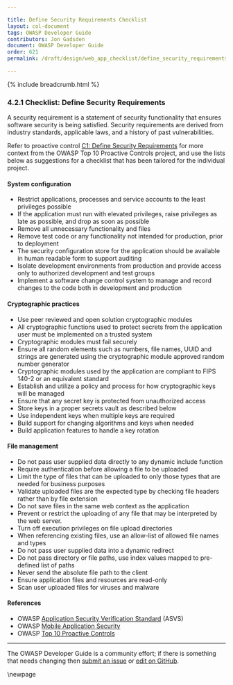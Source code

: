 ```yaml
---

title: Define Security Requirements Checklist
layout: col-document
tags: OWASP Developer Guide
contributors: Jon Gadsden
document: OWASP Developer Guide
order: 621
permalink: /draft/design/web_app_checklist/define_security_requirements/

---
```


{% include breadcrumb.html %}

### 4.2.1 Checklist: Define Security Requirements

A security requirement is a statement of security functionality that ensures software security is being satisfied.
Security requirements are derived from industry standards, applicable laws, and a history of past vulnerabilities.

Refer to proactive control [C1: Define Security Requirements][control1]
for more context from the OWASP Top 10 Proactive Controls project,
and use the lists below as suggestions for a checklist that has been tailored for the individual project.

#### System configuration

* Restrict applications, processes and service accounts to the least privileges possible
* If the application must run with elevated privileges, raise privileges as late as possible, and drop as soon as possible
* Remove all unnecessary functionality and files
* Remove test code or any functionality not intended for production, prior to deployment
* The security configuration store for the application should be available in human readable form to support auditing
* Isolate development environments from production and provide access only to authorized development and test groups
* Implement a software change control system to manage and record changes to the code both in development and production

#### Cryptographic practices

* Use peer reviewed and open solution cryptographic modules
* All cryptographic functions used to protect secrets from the application user must be implemented on a trusted system
* Cryptographic modules must fail securely
* Ensure all random elements such as numbers, file names, UUID and strings are generated
    using the cryptographic module approved random number generator
* Cryptographic modules used by the application are compliant to FIPS 140-2 or an equivalent standard
* Establish and utilize a policy and process for how cryptographic keys will be managed
* Ensure that any secret key is protected from unauthorized access
* Store keys in a proper secrets vault as described below
* Use independent keys when multiple keys are required
* Build support for changing algorithms and keys when needed
* Build application features to handle a key rotation

#### File management

* Do not pass user supplied data directly to any dynamic include function
* Require authentication before allowing a file to be uploaded
* Limit the type of files that can be uploaded to only those types that are needed for business purposes
* Validate uploaded files are the expected type by checking file headers rather than by file extension
* Do not save files in the same web context as the application
* Prevent or restrict the uploading of any file that may be interpreted by the web server.
* Turn off execution privileges on file upload directories
* When referencing existing files, use an allow-list of allowed file names and types
* Do not pass user supplied data into a dynamic redirect
* Do not pass directory or file paths, use index values mapped to pre-defined list of paths
* Never send the absolute file path to the client
* Ensure application files and resources are read-only
* Scan user uploaded files for viruses and malware

#### References

* OWASP [Application Security Verification Standard][asvs] (ASVS)
* OWASP [Mobile Application Security][mas]
* OWASP [Top 10 Proactive Controls][proactive10]

----

The OWASP Developer Guide is a community effort; if there is something that needs changing
then [submit an issue][issue060201] or [edit on GitHub][edit060201].

[asvs]: https://owasp.org/www-project-application-security-verification-standard/
[control1]: https://owasp.org/www-project-proactive-controls/v3/en/c1-security-requirements
[issue060201]: https://github.com/OWASP/www-project-developer-guide/issues/new?labels=enhancement&template=request.md&title=Update:%2006-design/02-web-app-checklist/01-define-security-requirements
[mas]: https://mas.owasp.org/
[edit060201]: https://github.com/OWASP/www-project-developer-guide/blob/main/draft/06-design/02-web-app-checklist/01-define-security-requirements.md
[proactive10]: https://owasp.org/www-project-proactive-controls/

\newpage
